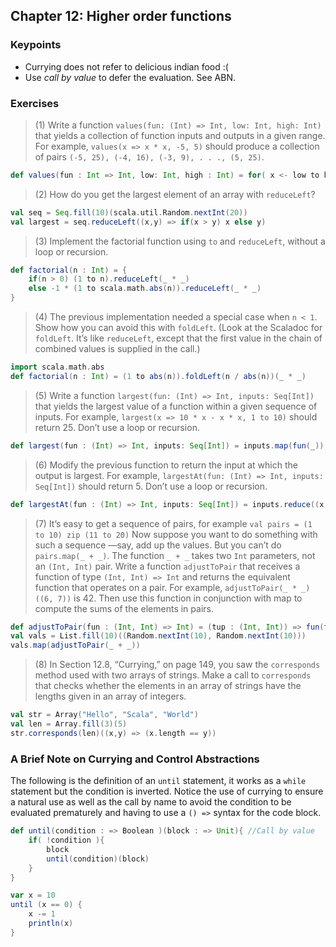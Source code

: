 ## Chapter 12: Higher order functions

### Keypoints

* Currying does not refer to delicious indian food :(
* Use *call by value* to defer the evaluation. See ABN.

### Exercises

> (1) Write a function `values(fun: (Int) => Int, low: Int, high: Int)` that yields a collection of function inputs and outputs in a given range. For example, `values(x => x * x, -5, 5)` should produce a collection of pairs `(-5, 25), (-4, 16), (-3, 9), . . ., (5, 25)`.

```scala
def values(fun : Int => Int, low: Int, high : Int) = for( x <- low to high ) yield (x, fun(x))
```
> (2) How do you get the largest element of an array with `reduceLeft`?

```scala
val seq = Seq.fill(10)(scala.util.Random.nextInt(20))
val largest = seq.reduceLeft((x,y) => if(x > y) x else y)
```
> (3) Implement the factorial function using `to` and `reduceLeft`, without a loop or recursion.

```scala
def factorial(n : Int) = {
	if(n > 0) (1 to n).reduceLeft(_ * _)
	else -1 * (1 to scala.math.abs(n)).reduceLeft(_ * _)
}
```
> (4) The previous implementation needed a special case when `n < 1`. Show how you can avoid this with `foldLeft`. (Look at the Scaladoc for `foldLeft`. It’s like `reduceLeft`, except that the first value in the chain of combined values is supplied in the call.)

```scala
import scala.math.abs
def factorial(n : Int) = (1 to abs(n)).foldLeft(n / abs(n))(_ * _)
```
> (5) Write a function `largest(fun: (Int) => Int, inputs: Seq[Int])` that yields the largest value of a function within a given sequence of inputs. For example, `largest(x => 10 * x - x * x, 1 to 10)` should return 25. Don’t use a loop or recursion.

```scala
def largest(fun : (Int) => Int, inputs: Seq[Int]) = inputs.map(fun(_)).max
```
> (6) Modify the previous function to return the input at which the output is largest. For example, `largestAt(fun: (Int) => Int, inputs: Seq[Int])` should return 5. Don’t use a loop or recursion.

```scala
def largestAt(fun : (Int) => Int, inputs: Seq[Int]) = inputs.reduce((x,y) => if(fun(x) > fun(y)) x else y)
```
> (7) It’s easy to get a sequence of pairs, for example
`val pairs = (1 to 10) zip (11 to 20)`
Now suppose you want to do something with such a sequence —say, add up the values. But you can’t do `pairs.map(_ + _)`. The function `_ + _` takes two `Int` parameters, not an `(Int, Int)` pair. Write a function `adjustToPair` that receives a function of type `(Int, Int) => Int` and returns the equivalent function that operates on a pair. For example, `adjustToPair(_ * _)((6, 7))` is 42.
Then use this function in conjunction with map to compute the sums of the elements in pairs.

```scala
def adjustToPair(fun : (Int, Int) => Int) = (tup : (Int, Int)) => fun(tup._1, tup._2)
val vals = List.fill(10)((Random.nextInt(10), Random.nextInt(10)))
vals.map(adjustToPair(_ + _))
```
> (8) In Section 12.8, “Currying,” on page 149, you saw the `corresponds` method used with two arrays of strings. Make a call to `corresponds` that checks whether the elements in an array of strings have the lengths given in an array of integers.

```scala
val str = Array("Hello", "Scala", "World")
val len = Array.fill(3)(5)
str.corresponds(len)((x,y) => (x.length == y))
```

### A Brief Note on Currying and Control Abstractions

The following is the definition of an `until` statement, it works as a `while` statement but the condition is inverted. Notice the use of currying to ensure a natural use as well as the call by name to avoid the condition to be evaluated prematurely and having to use a `() =>` syntax for the code block.

```scala
def until(condition : => Boolean )(block : => Unit){ //Call by value
	if( !condition ){
		block
		until(condition)(block)
	}
}

var x = 10
until (x == 0) {
	x -= 1
	println(x)
}
```
